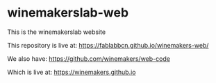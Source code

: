 # winemakerslab-web
This is the winemakerslab website

This repository is live at:
https://fablabbcn.github.io/winemakers-web/


We also have:
https://github.com/winemakers/web-code

Which is live at: https://winemakers.github.io
